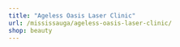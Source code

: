```yaml
---
title: "Ageless Oasis Laser Clinic"
url: /mississauga/ageless-oasis-laser-clinic/
shop: beauty
---
```

